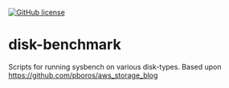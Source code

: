 [![GitHub license](https://img.shields.io/github/license/rwunderer/disk-benchmark.svg)](https://github.com/rwunderer/disk-benchmark/blob/main/LICENSE)

# disk-benchmark
Scripts for running sysbench on various disk-types. Based upon https://github.com/pboros/aws_storage_blog
